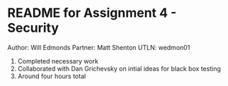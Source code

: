 # README for Assignment 4 - Security
Author: Will Edmonds
Partner: Matt Shenton
UTLN: wedmon01

1. Completed necessary work
2. Collaborated with Dan Grichevsky on intial ideas for black box testing
3. Around four hours total